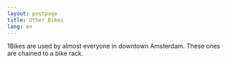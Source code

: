 ```yaml
---
layout: postpage
title: Other Bikes
lang: en
---
```

1Bikes are used by almost everyone in downtown Amsterdam. 
These ones are chained to a bike rack.

